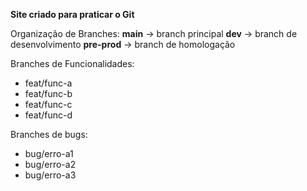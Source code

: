 **Site criado para praticar o Git**

Organização de Branches:
**main** &rarr; branch principal
**dev** &rarr; branch de desenvolvimento
**pre-prod** &rarr; branch de homologação

Branches de Funcionalidades:
* feat/func-a
* feat/func-b
* feat/func-c
* feat/func-d

Branches de bugs:
* bug/erro-a1
* bug/erro-a2
* bug/erro-a3